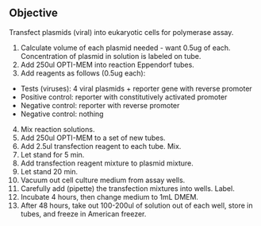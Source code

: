 ## Objective

Transfect plasmids (viral) into eukaryotic cells for polymerase assay.

1. Calculate volume of each plasmid needed - want 0.5ug of each. Concentration of plasmid in solution is labeled on tube.
2. Add 250ul OPTI-MEM into reaction Eppendorf tubes.
3. Add reagents as follows (0.5ug each):
  - Tests (viruses): 4 viral plasmids + reporter gene with reverse promoter
  - Positive control: reporter with constitutively activated promoter
  - Negative control: reporter with reverse promoter
  - Negative control: nothing
4. Mix reaction solutions.
5. Add 250ul OPTI-MEM to a set of new tubes.
6. Add 2.5ul transfection reagent to each tube. Mix.
7. Let stand for 5 min.
8. Add transfection reagent mixture to plasmid mixture.
9. Let stand 20 min.
10. Vacuum out cell culture medium from assay wells.
11. Carefully add (pipette) the transfection mixtures into wells. Label.
12. Incubate 4 hours, then change medium to 1mL DMEM.
13. After 48 hours, take out 100-200ul of solution out of each well, store in tubes, and freeze in American freezer.
